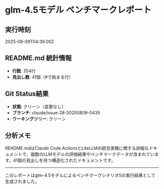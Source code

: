 # glm-4.5モデル ベンチマークレポート

## 実行時刻
2025-08-09T04:36:00Z

## README.md 統計情報
- **行数**: 354行
- **見出し数**: 41個（#で始まる行）

## Git Status結果
- **状態**: クリーン（変更なし）
- **ブランチ**: claude/issue-28-20250809-0435
- **ワーキングツリー**: クリーン

## 分析メモ
README.mdはClaude Code ActionsとLiteLLMの統合実験に関する詳細なドキュメントで、複数のLLMモデルの評価結果やベンチマークデータが含まれています。41個の見出しを持つ構造化されたドキュメントです。

---
このレポートはglm-4.5モデルによるベンチマークシナリオ5の実行結果として生成されました。